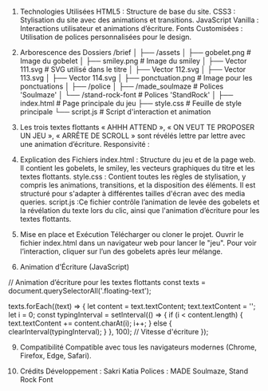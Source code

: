 1. Technologies Utilisées
HTML5 : Structure de base du site.
CSS3 : Stylisation du site avec des animations et transitions.
JavaScript Vanilla : Interactions utilisateur et animations d’écriture.
Fonts Customisées : Utilisation de polices personnalisées pour le design.

2. Arborescence des Dossiers
/brief
│
├── /assets
│   ├── gobelet.png          # Image du gobelet
│   ├── smiley.png           # Image du smiley
│   ├── Vector 111.svg       # SVG utilisé dans le titre
│   ├── Vector 112.svg
│   ├── Vector 113.svg
│   ├── Vector 114.svg
│   ├── ponctuation.png      # Image pour les ponctuations
│
├── /police
│   ├── /made_soulmaze       # Polices 'Soulmaze'
│   └── /stand-rock-font     # Polices 'StandRock'
│
├── index.html               # Page principale du jeu
├── style.css                # Feuille de style principale
└── script.js                # Script d'interaction et animation

3. Les trois textes flottants « AHHH ATTEND », « ON VEUT TE PROPOSER UN JEU », « ARRÊTE DE SCROLL » sont révélés lettre par lettre avec une animation d’écriture.
Responsivité :

5. Explication des Fichiers
index.html : Structure du jeu et de la page web. Il contient les gobelets, le smiley, les vecteurs graphiques du titre et les textes flottants.
style.css : Contient toutes les règles de stylisation, y compris les animations, transitions, et la disposition des éléments. Il est structuré pour s'adapter à différentes tailles d'écran avec des media queries.
script.js :Ce fichier contrôle l’animation de levée des gobelets et la révélation du texte lors du clic, ainsi que l'animation d’écriture pour les textes flottants.

6. Mise en place et Exécution
Télécharger ou cloner le projet.
Ouvrir le fichier index.html dans un navigateur web pour lancer le "jeu".
Pour voir l’interaction, cliquer sur l’un des gobelets après leur mélange.

7. Animation d'Écriture (JavaScript)

// Animation d’écriture pour les textes flottants
const texts = document.querySelectorAll('.floating-text');

texts.forEach((text) => {
    let content = text.textContent;
    text.textContent = '';
    let i = 0;
    const typingInterval = setInterval(() => {
        if (i < content.length) {
            text.textContent += content.charAt(i);
            i++;
        } else {
            clearInterval(typingInterval);
        }
    }, 100); // Vitesse d'écriture
});


9. Compatibilité
Compatible avec tous les navigateurs modernes (Chrome, Firefox, Edge, Safari).

10. Crédits
Développement : Sakri Katia
Polices : MADE Soulmaze, Stand Rock Font
